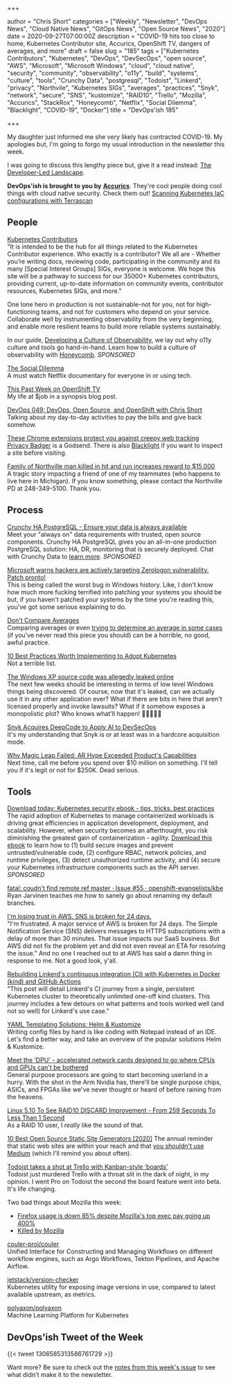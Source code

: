 +++

author = "Chris Short"
categories = ["Weekly", "Newsletter", "DevOps News", "Cloud Native News", "GitOps News", "Open Source News", "2020"]
date = 2020-09-27T07:00:00Z
description = "COVID-19 hits too close to home, Kubernetes Contributor site, Accurics, OpenShift TV, dangers of averages, and more"
draft = false
slug = "185"
tags = ["Kubernetes Contributors", "Kubernetes", "DevOps", "DevSecOps", "open source", "AWS", "Microsoft", "Microsoft Windows", "cloud", "cloud native", "security", "community", "observability", "o11y", "build", "systems", "culture", "tools", "Crunchy Data", "postgresql", "Todoist", "Linkerd", "privacy", "Northvile", "Kubernetes SIGs", "averages", "practices", "Snyk", "network", "secure", "SNS", "kustomize", "RAID10", "Trello", "Mozilla", "Accurics", "StackRox", "Honeycomb", "Netflix", "Social Dilemma", "Blacklight", "COVID-19", "Docker"]
title = "DevOps'ish 185"

+++

My daughter just informed me she very likely has contracted COVID-19. My apologies but, I'm going to forgo my usual introduction in the newsletter this week.

I was going to discuss this lengthy piece but, give it a read instead: [The Developer-Led Landscape](https://tylerjewell.substack.com/p/the-developer-led-landscape-20-08-28).

**DevOps'ish is brought to you by** [**Accurics**](https://www.accurics.com/). They're cool people doing cool things with cloud native security. Check them out! [Scanning Kubernetes IaC configurations with Terrascan](https://community.accurics.com/t/scanning-kubernetes-iac-configurations-with-terrascan/51)

## People

[Kubernetes Contributors](https://www.kubernetes.dev/)  
"It is intended to be the hub for all things related to the Kubernetes Contributor experience. Who exactly is a contributor? We all are - Whether you’re writing docs, reviewing code, participating in the community and its many [Special Interest Groups] SIGs, everyone is welcome. We hope this site will be a pathway to success for our 35000+ Kubernetes contributors, providing current, up-to-date information on community events, contributor resources, Kubernetes SIGs, and more."

One lone hero in production is not sustainable-not for you, not for high-functioning teams, and not for customers who depend on your service. Collaborate well by instrumenting observability from the very beginning, and enable more resilient teams to build more reliable systems sustainably.

In our guide, [Developing a Culture of Observability](https://info.honeycomb.io/developing-a-culture-of-observability-devopsish?&utm_source=devopsish&utm_medium=newsletter&utm_campaign=ad&utm_content=developing-a-culture-of-observability-devopsish), we lay out why o11y culture and tools go hand-in-hand. Learn how to build a culture of observability with [Honeycomb](https://ui.honeycomb.io/signup/?&utm_source=devopsish&utm_medium=newsletter&utm_campaign=ad&utm_content=product-signup). *SPONSORED*

[The Social Dilemma](https://www.netflix.com/title/81254224)  
A must watch Netflix documentary for everyone in or using tech.

[This Past Week on OpenShift TV](https://www.openshift.com/blog/this-past-week-on-openshift-tv)  
My life at $job in a synopsis blog post.

[DevOps 049: DevOps, Open Source, and OpenShift with Chris Short](https://devchat.tv/adventures-in-devops/devops-049-devops-open-source-and-openshift-with-chris-short/)  
Talking about my day-to-day activities to pay the bills and give back somehow.

[These Chrome extensions protect you against creepy web tracking](https://www.wired.co.uk/article/chrome-extensions-privacy-ad-tracking-blocker)  
[Privacy Badger](https://privacybadger.org/) is a Godsend. There is also [Blacklight](https://themarkup.org/blacklight) if you want to inspect a site before visiting.

[Family of Northville man killed in hit and run increases reward to $15,000](https://www.fox2detroit.com/video/853147?fbclid=IwAR3Pf_81Cd0dKL_wqyNF-hDLiuTEyKcsdyikzZ3e6CKtLKtZGtnesVNSwrg)  
A tragic story impacting a friend of one of my teammates (who happens to live here in Michigan). If you know something, please contact the Northville PD at 248-349-5100. Thank you.

## Process

[Crunchy HA PostgreSQL - Ensure your data is always available](https://www.crunchydata.com/products/crunchy-high-availability-postgresql/?utm_source=DevOpsish&utm_medium=Week4&utm_campaign=CrunchyHA2)  
Meet your "always on" data requirements with trusted, open source components. Crunchy HA PostgreSQL gives you an all-in-one production PostgreSQL solution: HA, DR, monitoring that is securely deployed. Chat with Crunchy Data to [learn more](https://www.crunchydata.com/products/crunchy-high-availability-postgresql/?utm_source=DevOpsish&utm_medium=Week4&utm_campaign=CrunchyHA2). *SPONSORED*

[Microsoft warns hackers are actively targeting Zerologon vulnerability. Patch pronto!](https://grahamcluley.com/microsoft-warns-hackers-are-actively-targeting-zerologon-vulnerability-patch-pronto/)  
This is being called the worst bug in Windows history. Like, I don't know how much more fucking terrified into patching your systems you should be but, if you haven't patched your systems by the time you're reading this, you've got some serious explaining to do.

[Don't Compare Averages](https://martinfowler.com/articles/dont-compare-averages.html)  
Comparing averages or even [trying to determine an average in some cases](https://www.thestar.com/news/insight/2016/01/16/when-us-air-force-discovered-the-flaw-of-averages.html) (if you've never read this piece you should) can be a horrible, no good, awful practice.

[10 Best Practices Worth Implementing to Adopt Kubernetes](https://containerjournal.com/topics/container-management/10-best-practices-worth-implementing-to-adopt-kubernetes/)  
Not a terrible list.

[The Windows XP source code was allegedly leaked online](https://www.bleepingcomputer.com/news/microsoft/the-windows-xp-source-code-was-allegedly-leaked-online/)  
The next few weeks should be interesting in terms of low level Windows things being discovered. Of course, now that it's leaked, can we actually use it in any other application ever? What if there are bits in here that aren't licensed properly and invoke lawsuits? What if it somehow exposes a monopolistic plot? Who knows what'll happen! 🍿🍿🍿🍿🍿

[Snyk Acquires DeepCode to Apply AI to DevSecOps](https://devops.com/snyk-acquires-deepcode-to-apply-ai-to-devsecops/)  
It's my understanding that Snyk is or at least was in a hardcore acquisition mode.

[Why Magic Leap Failed: AR Hype Exceeded Product's Capabilities](https://www.bloomberg.com/news/features/2020-09-23/why-magic-leap-failed-ar-hype-exceeded-product-s-capabilities)  
Next time, call me before you spend over $10 million on something. I'll tell you if it's legit or not for $250K. Dead serious.

## Tools

[Download today: Kubernetes security ebook - tips, tricks, best practices](https://security.stackrox.com/kubernetes-security-ebook-tips-tricks-best-practices.html?Source=DevOpsish&LSource=DevOpsish)  
The rapid adoption of Kubernetes to manage containerized workloads is driving great efficiencies in application development, deployment, and scalability. However, when security becomes an afterthought, you risk diminishing the greatest gain of containerization - agility. [Download this ebook](https://security.stackrox.com/kubernetes-security-ebook-tips-tricks-best-practices.html?Source=DevOpsish&LSource=DevOpsish) to learn how to (1) build secure images and prevent untrusted/vulnerable code, (2) configure RBAC, network policies, and runtime privileges, (3) detect unauthorized runtime activity, and (4) secure your Kubernetes infrastructure components such as the API server. *SPONSORED*

[fatal: coudn't find remote ref master · Issue #55 · openshift-evangelists/kbe](https://github.com/openshift-evangelists/kbe/issues/55)  
Ryan Jarvinen teaches me how to sanely go about renaming my default branches.

[I'm losing trust in AWS. SNS is broken for 24 days.](https://cloudonaut.io/loosing-trust-in-aws-sns-broken-for-24-days/)  
"I'm frustrated. A major service of AWS is broken for 24 days. The Simple Notification Service (SNS) delivers messages to HTTPS subscriptions with a delay of more than 30 minutes. That issue impacts our SaaS business. But AWS did not fix the problem yet and did not even reveal an ETA for resolving the issue." And no one I reached out to at AWS has said a damn thing in response to me. Not a good look, y'all.

[Rebuilding Linkerd's continuous integration (CI) with Kubernetes in Docker (kind) and GitHub Actions](https://buoyant.io/2020/09/16/linkerds-ci-kubernetes-in-docker-github-actions/)  
"This post will detail Linkerd's CI journey from a single, persistent Kubernetes cluster to theoretically unlimited one-off kind clusters. This journey includes a few detours on what patterns and tools worked well (and not so well) for Linkerd's use case."

[YAML Templating Solutions: Helm & Kustomize](https://www.dex.dev/dex-videos/templating-solutions)  
Writing config files by hand is like coding with Notepad instead of an IDE. Let's find a better way, and take an overview of the popular solutions Helm & Kustomize.

[Meet the ‘DPU' - accelerated network cards designed to go where CPUs and GPUs can't be bothered](https://www.theregister.com/2020/09/25/smartnic_dpu/)  
General purpose processors are going to start becoming userland in a hurry. With the shot in the Arm Nvidia has, there'll be single purpose chips, ASICs, and FPGAs like we've never thought or heard of before raining from the heavens.

[Linux 5.10 To See RAID10 DISCARD Improvement - From 259 Seconds To Less Than 1 Second](https://www.phoronix.com/scan.php?page=news_item&px=Linux-5.10-Faster-RAID10-Trim)  
As a RAID 10 user, I *really* like the sound of that.

[10 Best Open Source Static Site Generators [2020]](https://itsfoss.com/open-source-static-site-generators/)
The annual reminder that static web sites are within your reach and that [you shouldn't use Medium](https://nomedium.dev/) (which I'll remind you about often).

[Todoist takes a shot at Trello with Kanban-style ‘boards’](https://thenextweb.com/plugged/2020/09/23/todoist-takes-a-shot-at-trello-with-kanban-style-boards/)  
Todoist just murdered Trello with a throat slit in the dark of night, in my opinion. I went Pro on Todoist the second the board feature went into beta. It's life changing.

Two bad things about Mozilla this week:  
* [Firefox usage is down 85% despite Mozilla's top exec pay going up 400%](http://calpaterson.com/mozilla.html)  
* [Killed by Mozilla](https://killedbymozilla.com/)

[couler-proj/couler](https://github.com/couler-proj/couler)  
Unified Interface for Constructing and Managing Workflows on different workflow engines, such as Argo Workflows, Tekton Pipelines, and Apache Airflow.

[jetstack/version-checker](https://github.com/jetstack/version-checker)  
Kubernetes utility for exposing image versions in use, compared to latest available upstream, as metrics.

[polyaxon/polyaxon](https://github.com/polyaxon/polyaxon)  
Machine Learning Platform for Kubernetes

## DevOps'ish Tweet of the Week

{{< tweet 1306585313586761729 >}}

Want more? Be sure to check out the [notes from this week's issue](https://github.com/chris-short/devopsish.com/blob/main/content/post/185/notes.md) to see what didn't make it to the newsletter.

